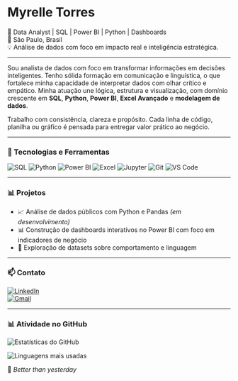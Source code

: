 # Myrelle Torres

🎯 Data Analyst | SQL | Power BI | Python | Dashboards  
📍 São Paulo, Brasil  
💡 Análise de dados com foco em impacto real e inteligência estratégica.

---

Sou analista de dados com foco em transformar informações em decisões inteligentes. Tenho sólida formação em comunicação e linguística, o que fortalece minha capacidade de interpretar dados com olhar crítico e empático. Minha atuação une lógica, estrutura e visualização, com domínio crescente em **SQL**, **Python**, **Power BI**, **Excel Avançado** e **modelagem de dados**.

Trabalho com consistência, clareza e propósito. Cada linha de código, planilha ou gráfico é pensada para entregar valor prático ao negócio.

---

### 🚀 Tecnologias e Ferramentas
![SQL](https://img.shields.io/badge/-SQL-4479A1?style=flat&logo=mysql&logoColor=white)
![Python](https://img.shields.io/badge/-Python-3776AB?style=flat&logo=python&logoColor=white)
![Power BI](https://img.shields.io/badge/-Power%20BI-F2C811?style=flat&logo=powerbi&logoColor=black)
![Excel](https://img.shields.io/badge/-Excel-217346?style=flat&logo=microsoft-excel&logoColor=white)
![Jupyter](https://img.shields.io/badge/-Jupyter-F37626?style=flat&logo=jupyter&logoColor=white)
![Git](https://img.shields.io/badge/-Git-F05032?style=flat&logo=git&logoColor=white)
![VS Code](https://img.shields.io/badge/-VS%20Code-007ACC?style=flat&logo=visual-studio-code&logoColor=white)

---

### 📊 Projetos

- 📈 Análise de dados públicos com Python e Pandas *(em desenvolvimento)*
- 📊 Construção de dashboards interativos no Power BI com foco em indicadores de negócio
- 🧠 Exploração de datasets sobre comportamento e linguagem

---

### 📫 Contato
[![LinkedIn](https://img.shields.io/badge/-LinkedIn-0A66C2?style=flat&logo=linkedin&logoColor=white)](https://www.linkedin.com/in/myrelle-carreira-dados/)  
[![Gmail](https://img.shields.io/badge/-Gmail-EA4335?style=flat&logo=gmail&logoColor=white)](mailto:myrelle.torres17@gmail.com)

---

### 📊 Atividade no GitHub

![Estatísticas do GitHub](https://github-readme-stats.vercel.app/api?username=mytorres&show_icons=true&theme=radical)

![Linguagens mais usadas](https://github-readme-stats.vercel.app/api/top-langs/?username=mytorres&layout=compact&theme=radical)


🧠 *Better than yesterday*

